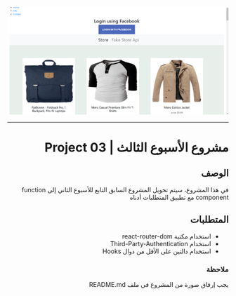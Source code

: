  <div dir="rtl">




<img src="./img.PNG">

<hr>

# مشروع الأسبوع الثالث | Project 03 
## الوصف
في هذا المشروع، سيتم تحويل المشروع السابق التابع للأسبوع الثاني إلى function component مع تطبيق المتطلبات أدناه
## المتطلبات
- استخدام مكتبة react-router-dom 
- استخدام Third-Party-Authentication 
- استخدام دالتين على الأقل من دوال Hooks

### ملاحظة
يجب إرفاق صورة من المشروع في ملف README.md
  
</div>
